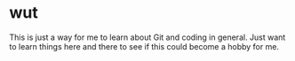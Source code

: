 # wut
This is just a way for me to learn about Git and coding in general.
Just want to learn things here and there to see if this could become a hobby for me.
